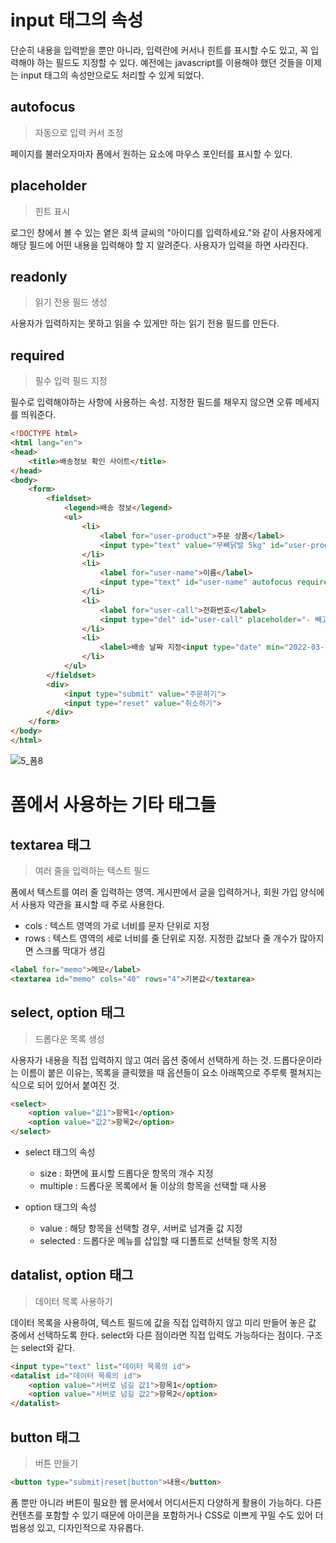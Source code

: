 # input 태그의 속성

단순히 내용을 입력받을 뿐만 아니라, 입력란에 커서나 힌트를 표시할 수도 있고, 꼭 입력해야 하는 필드도 지정할 수 있다. 예전에는 javascript를 이용해야 했던 것들을 이제는 input 태그의 속성만으로도 처리할 수 있게 되었다.

## autofocus

> 자동으로 입력 커서 조정

페이지를 불러오자마자 폼에서 원하는 요소에 마우스 포인터를 표시할 수 있다.

## placeholder

> 힌트 표시

로그인 창에서 볼 수 있는 옅은 회색 글씨의 "아이디를 입력하세요."와 같이 사용자에게 해당 필드에 어떤 내용을 입력해야 할 지 알려준다. 사용자가 입력을 하면 사라진다.

## readonly

> 읽기 전용 필드 생성

사용자가 입력하지는 못하고 읽을 수 있게만 하는 읽기 전용 필드를 만든다.

## required

> 필수 입력 필드 지정

필수로 입력해야하는 사항에 사용하는 속성. 지정한 필드를 채우지 않으면 오류 메세지를 띄워준다.

```html
<!DOCTYPE html>
<html lang="en">
<head>
    <title>배송정보 확인 사이트</title>
</head>
<body>
    <form>
        <fieldset>
            <legend>배송 정보</legend>
            <ul>
                <li>
                    <label for="user-product">주문 상품</label>
                    <input type="text" value="무뼈닭발 5kg" id="user-produxt" readonly>
                </li>
                <li>
                    <label for="user-name">이름</label>
                    <input type="text" id="user-name" autofocus required>
                </li>
                <li>
                    <label for="user-call">전화번호</label>
                    <input type="del" id="user-call" placeholder="- 빼고 입력해 주세요." required>
                </li>
                <li>
                    <label>배송 날짜 지정<input type="date" min="2022-03-13" max="2022-12-31">(배송일로부터 최소 3일 이후)</label>
                </li>
            </ul>
        </fieldset>
        <div>
            <input type="submit" value="주문하기">
            <input type="reset" value="취소하기">
        </div>
    </form>
</body>
</html>
```

![5_폼8](https://user-images.githubusercontent.com/97890886/161542710-fe3be4d4-932e-4ed5-b9dc-766b9600abc3.png)

# 폼에서 사용하는 기타 태그들

## textarea 태그

> 여러 줄을 입력하는 텍스트 필드

폼에서 텍스트를 여러 줄 입력하는 영역. 게시판에서 글을 입력하거나, 회원 가입 양식에서 사용자 약관을 표시할 때 주로 사용한다.

- cols : 텍스트 영역의 가로 너비를 문자 단위로 지정
- rows : 텍스트 영역의 세로 너비를 줄 단위로 지정. 지정한 값보다 줄 개수가 많아지면 스크롤 막대가 생김

```html
<label for="memo">메모</label>
<textarea id="memo" cols="40" rows="4">기본값</textarea>
```

## select, option 태그

> 드롭다운 목록 생성

사용자가 내용을 직접 입력하지 않고 여러 옵션 중에서 선택하게 하는 것. 드롭다운이라는 이름이 붙은 이유는, 목록을 클릭했을 때 옵션들이 요소 아래쪽으로 주루룩 펼쳐지는 식으로 되어 있어서 붙여진 것.


```html
<select>
    <option value="값1">항목1</option>
    <option value="값2">항목2</option>
</select>
```

- select 태그의 속성
  - size : 화면에 표시할 드롭다운 항목의 개수 지정
  - multiple : 드롭다운 목록에서 둘 이상의 항목을 선택할 때 사용   


- option 태그의 속성
  - value : 해당 항목을 선택할 경우, 서버로 넘겨줄 값 지정
  - selected : 드롭다운 메뉴를 삽입할 때 디폴트로 선택될 항목 지정

## datalist, option 태그

> 데이터 목록 사용하기

데이터 목록을 사용하여, 텍스트 필드에 값을 직접 입력하지 않고 미리 만들어 놓은 값 중에서 선택하도록 한다. select와 다른 점이라면 직접 입력도 가능하다는 점이다. 구조는 select와 같다.

```html
<input type="text" list="데이터 목록의 id">
<datalist id="데이터 목록의 id">
    <option value="서버로 넘길 값1">항목1</option>
    <option value="서버로 넘길 값2">항목2</option>
</datalist>
```

## button 태그

> 버튼 만들기

```html
<button type="submit|reset|button">내용</button>
```

폼 뿐만 아니라 버튼이 필요한 웹 문서에서 어디서든지 다양하게 활용이 가능하다. 다른 컨텐츠를 포함할 수 있기 때문에 아이콘을 포함하거나 CSS로 이쁘게 꾸밀 수도 있어 더 범용성 있고, 디자인적으로 자유롭다.